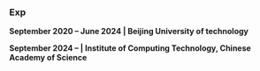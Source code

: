 ### **Exp**  
**September 2020 – June 2024 | Beijing University of technology**  

**September 2024 –    | Institute of Computing Technology, Chinese Academy of Science**  

